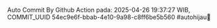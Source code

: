 Auto Commit By Github Action pada: 2025-04-26 19:37:27 WIB, COMMIT_UUID 54ec9e6f-bbab-4e10-9a98-c8ff6be5b560 #autohijau🗿
